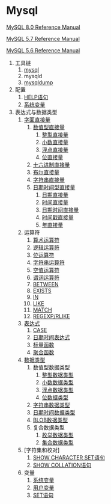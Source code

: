 # Mysql

[MySQL 8.0 Reference Manual](https://dev.mysql.com/doc/refman/8.0/en/)

[MySQL 5.7 Reference Manual](https://dev.mysql.com/doc/refman/5.7/en/)

[MySQL 5.6 Reference Manual](https://dev.mysql.com/doc/refman/5.6/en/)

1. 工具链
    1. [mysql](mysql.md)
    1. mysqld
    1. [mysqldump](mysqldump.md)
1. 配置
    1. [HELP语句](grammar/help-statement.md)
    1. [系统变量](variable/system-variable-value.md)
1. 表达式与数据类型
    1. [字面直接量](expression/literal.md)
		1. [数值型直接量](expression/literal.md#数值型直接量)
			1. [整型直接量](expression/literal.md#整型直接量)
			1. [小数直接量](expression/literal.md#小数直接量)
			1. [浮点直接量](expression/literal.md#浮点直接量)
			1. [位直接量](expression/literal.md#位直接量)
		1. [十六进制直接量](expression/literal.md#十六进制直接量)
		1. [布尔直接量](expression/literal.md#布尔直接量)
		1. [字符串直接量](expression/literal.md#字符串直接量)
		1. [日期时间型直接量](expression/literal.md#日期时间型直接量)
			1. [日期直接量](expression/literal.md#日期直接量)
			1. [时间直接量](expression/literal.md#时间直接量)
			1. [日期时间直接量](expression/literal.md#日期时间直接量)
			1. [时间戳直接量](expression/literal.md#时间戳直接量)
			1. [年直接量](expression/literal.md#年直接量)
	1. 运算符
		1. [算术运算符](expression/base-operator.md#算术运算符)
		1. [逻辑运算符](expression/base-operator.md#逻辑运算符)
		1. [位运算符](expression/base-operator.md#位运算符)
		1. [字符串运算符](expression/base-operator.md#字符串运算符)
		1. [空值运算符](expression/base-operator.md#空值运算符)
		1. [谓词运算符](expression/predicate-expression.md)
		1. [BETWEEN](expression/between-expression.md)
		1. [EXISTS](expression/exists-expression.md)
		1. [IN](expression/in-expression.md)
		1. [LIKE](expression/like-expression.md)
		1. [MATCH](expression/match-expression.md)
		1. [REGEXP/RLIKE](expression/regexp-expression.md)
	1. [表达式](expression)
		1. [CASE](expression/case-expression.md)
		1. [日期时间表达式](expression/datetime-expression.md)
		1. [标量函数](scalar-function)
		1. [聚合函数](expression/aggregation-function.md)
	1. [数据类型](datatype)
		1. 数值型数据类型
			1. [整型数据类型](datatype/integer-type.md)
			1. [小数数据类型](datatype/decimal-type.md)
			1. [浮点数据类型](datatype/float-type.md)
			1. [位数据类型](datatype/bit-type.md)
		1. [字符串数据类型](datatype/string-type.md)
		1. [日期时间数据类型](datatype/temporal-type.md)
		1. [BLOB数据类型](datatype/blob-type.md)
		1. 复合数据类型
			1. [枚举数据类型](datatype/enum-type.md)
			1. [集合数据类型](datatype/set-type.md)
	1. [字符集和校对]
		1. [SHOW CHARACTER SET语句](grammar/show-character-set-statement.md)
		1. [SHOW COLLATION语句](grammar/show-collation-statement.md)
	1. 变量
		1. [系统变量](variable/system-variable.md)
		1. [用户变量](variable/user-variable.md)
		1. [SET语句](grammar/set-statement.md)